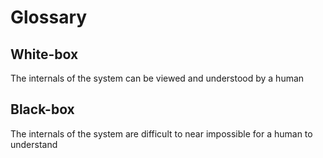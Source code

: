 # Glossary

## White-box

The internals of the system can be viewed and understood by a human

## Black-box

The internals of the system are difficult to near impossible for a human to understand